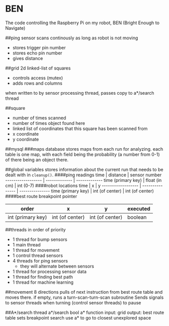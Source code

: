 BEN
===

The code controlling the Raspberry Pi on my robot, BEN (Bright Enough to Navigate)

##ping sensor
scans continously as long as robot is not moving
* stores trigger pin number
* stores echo pin number
* gives distance

##grid
2d linked-list of squares

* controls access (mutex)
* adds rows and columns

when written to by sensor processing thread, passes copy to a*/search thread


##square
* number of times scanned
* number of times object found here
* linked list of coordinates that this square has been scanned from
* x coordinate
* y coordinate

##mysql
###maps database
stores maps from each run for analyzing. each table is one map, with each field being the probability (a number from 0-1) of there being an object there.

##global variables
stores information about the current run that needs to be dealt with in `cleanup()`.
####ping readings
time               | distance      | sensor number
------------------ | ------------- | -------------
time (primary key) | float (in cm) | int (0-7)
####robot locations
time               | x               | y
------------------ | --------------- | ---------------
time (primary key) | int (of center) | int (of center)
####best route
breakpoint pointer

order              |  x                |  y               | executed
------------------ | ----------------- | ---------------- | --------
int (primary key)  | int (of center)   | int (of center)  | boolean

##threads
in order of priority

* 1 thread for bump sensors
* 1 main thread
* 1 thread for movement
* 1 control thread sensors
* 4 threads for ping sensors
	* they will alternate between sensors
* 1 thread for processing sensor data
* 1 thread for finding best path
* 1 thread for machine learning

##movement
8 directions
pulls of next instruction from best route table and moves there.
if empty, runs a turn-scan-turn-scan subroutine
Sends signals to sensor threads when turning (control sensor threads) to pause

##A*/search thread
a*/search bool
a* function
	input: grid
	output: best route table
	sets breakpoint
search
	use a* to go to closest unexplored space